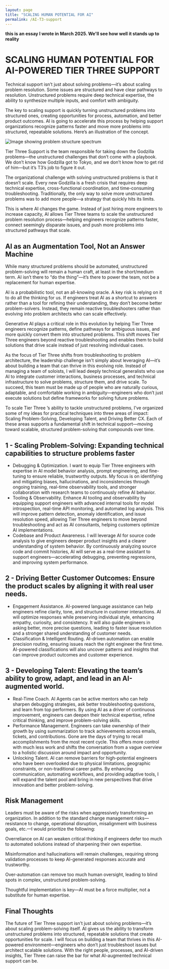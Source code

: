 ```yaml
---
layout: page
title: "SCALING HUMAN POTENTIAL FOR AI"
permalink: /AI-T3-support
---
```


**this is an essay I wrote in March 2025. We'll see how well it stands up to reality**

# SCALING HUMAN POTENTIAL FOR AI-POWERED TIER THREE SUPPORT

Technical support isn’t just about solving problems—it’s about scaling problem resolution. Some issues are structured and have clear pathways to resolution. Unstructured problems require deep technical expertise, the ability to synthesize multiple inputs, and comfort with ambiguity.

The key to scaling support is quickly turning unstructured problems into structured ones, creating opportunities for process, automation, and better product outcomes. AI is going to accelerate this process by helping support organizations recognize patterns faster and move more problems into structured, repeatable solutions. Here’s an illustration of the concept.

![Image showing problem structure spectrum](https://kincyc.github.io/main/assets/images/image-name.png)

Tier Three Support is the team responsible for taking down the Godzilla problems—the unstructured challenges that don’t come with a playbook. We don’t know how Godzilla got to Tokyo, and we don’t know how to get rid of him—but it’s T3’s job to figure it out.

The organizational challenge with solving unstructured problems is that it doesn’t scale. Every new Godzilla is a fresh crisis that requires deep technical expertise, cross-functional coordination, and time-consuming troubleshooting. Traditionally, the only way to solve more unstructured problems was to add more people—a strategy that quickly hits its limits.

This is where AI changes the game. Instead of just hiring more engineers to increase capacity, AI allows Tier Three teams to scale the unstructured problem resolution process—helping engineers recognize patterns faster, connect seemingly disparate issues, and push more problems into structured pathways that scale.

## AI as an Augmentation Tool, Not an Answer Machine

While many structured problems should be automated, unstructured problem-solving will remain a human craft, at least in the short/medium term. AI isn’t there to “do the thing”—it’s there to power the team, not be a replacement for human expertise.

AI is a probabilistic tool, not an all-knowing oracle. A key risk is relying on it to do all the thinking for us. If engineers treat AI as a shortcut to answers rather than a tool for refining their understanding, they don’t become better problem-solvers. Instead, they remain reactive troubleshooters rather than evolving into problem architects who can scale effectively.

Generative AI plays a critical role in this evolution by helping Tier Three engineers recognize patterns, define pathways for ambiguous issues, and more quickly convert them into structured problems. This shift moves Tier Three engineers beyond reactive troubleshooting and enables them to build solutions that drive scale instead of just resolving individual cases.

As the focus of Tier Three shifts from troubleshooting to problem architecture, the leadership challenge isn’t simply about leveraging AI—it’s about building a team that can thrive in this evolving role. Instead of managing a team of soloists, I will lead deeply technical generalists who use AI to integrate customer interactions, business processes, and technical infrastructure to solve problems, structure them, and drive scale. To succeed, this team must be made up of people who are naturally curious, adaptable, and comfortable working in ambiguity—engineers who don’t just execute solutions but define frameworks for solving future problems.

To scale Tier Three ’s ability to tackle unstructured problems, I’ve organized some of my ideas for practical techniques into three areas of impact: Scaling Problem-Solving, Developing Talent, and Driving Better CX. Each of these areas supports a fundamental shift in technical support—moving toward scalable, structured problem-solving that compounds over time.

## 1 - Scaling Problem-Solving: Expanding technical capabilities to structure problems faster

- Debugging & Optimization. I want to equip Tier Three engineers with expertise in AI model behavior analysis, prompt engineering, and fine-tuning to ensure reliable, trustworthy outputs. My focus is on identifying and mitigating biases, hallucinations, and inconsistencies through ongoing training, real-time observability tools, and stronger collaboration with research teams to continuously refine AI behavior.
- Tooling & Observability. Enhance AI tooling and observability by equipping support engineers with advanced internal tools for model introspection, real-time API monitoring, and automated log analysis. This will improve pattern detection, anomaly identification, and issue resolution speed, allowing Tier Three engineers to move beyond troubleshooting and act as AI consultants, helping customers optimize AI implementations.
- Codebase and Product Awareness. I will leverage AI for source code analysis to give engineers deeper product insights and a clearer understanding of system behavior. By continuously analyzing source code and commit histories, AI will serve as a real-time assistant to support engineers—accelerating debugging, preventing regressions, and improving system performance.

## 2 - Driving Better Customer Outcomes: Ensure the product scales by aligning it with real user needs.

- Engagement Assistance. AI-powered language assistance can help engineers refine clarity, tone, and structure in customer interactions. AI will optimize responses while preserving individual style, enhancing empathy, curiosity, and consistency. It will also guide engineers in asking better, more precise questions, leading to faster issue resolution and a stronger shared understanding of customer needs.
- Classification & Intelligent Routing. AI-driven automation can enable precision routing, ensuring issues reach the right engineer the first time. AI-powered classifications will also uncover patterns and insights that can improve product outcomes and customer experience.

## 3 - Developing Talent: Elevating the team’s ability to grow, adapt, and lead in an AI-augmented world.

- Real-Time Coach. AI Agents can be active mentors who can help sharpen debugging strategies, ask better troubleshooting questions, and learn from top performers. By using AI as a driver of continuous improvement, engineers can deepen their technical expertise, refine critical thinking, and improve problem-solving skills.
- Performance Management. Engineers can take ownership of their growth by using summarization to track achievements across emails, tickets, and contributions. Gone are the days of trying to recall accomplishments from the most recent cycle. This offers more control with much less work and shifts the conversation from a vague overview to a holistic discussion around impact and opportunity.
- Unlocking Talent. AI can remove barriers for high-potential engineers who have been overlooked due to physical limitations, geographic constraints, or non-traditional career paths. By enhancing communication, automating workflows, and providing adaptive tools, I will expand the talent pool and bring in new perspectives that drive innovation and better problem-solving.

## Risk Management

Leaders must be aware of the risks when aggressively transforming an organization. In addition to the standard change management risks—resistance to change, operational disruption, misalignment with business goals, etc.—I would prioritize the following:

Overreliance on AI can weaken critical thinking if engineers defer too much to automated solutions instead of sharpening their own expertise.

Misinformation and hallucinations will remain challenges, requiring strong validation processes to keep AI-generated responses accurate and trustworthy.

Over-automation can remove too much human oversight, leading to blind spots in complex, unstructured problem-solving.

Thoughtful implementation is key—AI must be a force multiplier, not a substitute for human expertise.

## Final Thoughts

The future of Tier Three support isn’t just about solving problems—it’s about scaling problem-solving itself. AI gives us the ability to transform unstructured problems into structured, repeatable solutions that create opportunities for scale. I will focus on building a team that thrives in this AI-powered environment—engineers who don’t just troubleshoot issues but architect scalable solutions. With the right people, processes, and AI-driven insights, Tier Three can raise the bar for what AI-augmented technical support can be.
